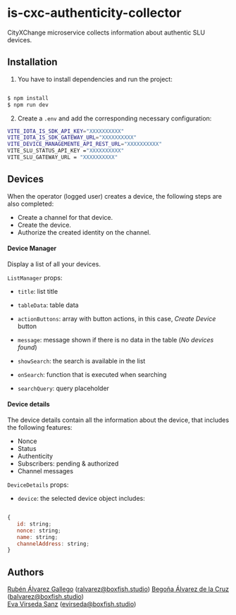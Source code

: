 # is-cxc-authenticity-collector

CityXChange microservice collects information about authentic SLU devices.

## Installation

1.  You have to install dependencies and run the project:

```bash

$ npm install
$ npm run dev

```

2.  Create a  `.env`  and add the corresponding necessary configuration:

```bash
VITE_IOTA_IS_SDK_API_KEY="XXXXXXXXXX"
VITE_IOTA_IS_SDK_GATEWAY_URL="XXXXXXXXXX"
VITE_DEVICE_MANAGEMENTE_API_REST_URL="XXXXXXXXXX"
VITE_SLU_STATUS_API_KEY ="XXXXXXXXXX"
VITE_SLU_GATEWAY_URL = "XXXXXXXXXX"

```
## Devices

When the operator (logged user) creates a device, the following steps are also completed:

 - Create a channel for that device.
 - Create the device.
 - Authorize the created identity on the channel.
 
 #### Device Manager
 Display a list of all your devices.
 
 `ListManager` props:

-  `title`: list title

-  `tableData`: table data

-  `actionButtons`: array with button actions, in this case, *Create Device* button

-  `message`: message shown if there is no data in the table (*No devices found*)

-  `showSearch`: the search is available in the list

-  `onSearch`: function that is executed when searching

-  `searchQuery`: query placeholder

 
 #### Device details
 The device details contain all the information about the device, that includes the following features:
 - Nonce
 - Status
 - Authenticity
 - Subscribers: pending & authorized
 - Channel messages

`DeviceDetails` props:

- `device`: the selected device object includes:
 ```js
 
{
	id: string;
	nonce: string;
	name: string;
	channelAddress: string;
}

```

## Authors

[Rubén Álvarez Gallego](https://github.com/evavirseda) (ralvarez@boxfish.studio)
[Begoña Álvarez de la Cruz](https://github.com/begonaalvarezd) (balvarez@boxfish.studio)  
[Eva Virseda Sanz](https://github.com/evavirseda) (evirseda@boxfish.studio)  

